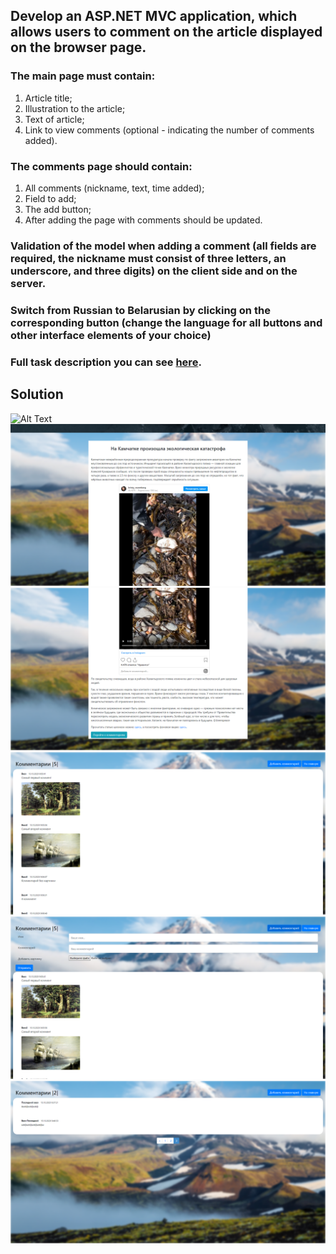 ## Develop an ASP.NET MVC application, which allows users to comment on the article displayed on the browser page.
### The main page must contain:
1. Article title;
2. Illustration to the article;
3. Text of article;
4. Link to view comments (optional - indicating the number of comments added).
### The comments page should contain:
1. All comments (nickname, text, time added);
2. Field to add;
3. The add button;
4. After adding the page with comments should be updated.
### Validation of the model when adding a comment (all fields are required, the nickname must consist of three letters, an underscore, and three digits) on the client side and on the server.
### Switch from Russian to Belarusian by clicking on the corresponding button (change the language for all buttons and other interface elements of your choice)
### Full task description you can see [here](ASP_NET_MVC_HW_2.pdf).
## Solution
![Alt Text](background_video.gif)
![Image alt](main_view.png)
![Image alt](main_view_2.png)
![Image alt](comments_1.png)
![Image alt](comments_2.png)
![Image alt](comments_3.png)
